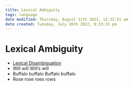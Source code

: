 ```yaml
---
title: Lexical Ambiguity
tags: language
date modified: Thursday, August 11th 2022, 12:32:51 am
date created: Tuesday, July 26th 2022, 8:33:15 pm
---
```


# Lexical Ambiguity
- [Lexical Disambiguation](Lexical%20Disambiguation.md)
- Will will Will’s will
- Buffalo buffalo Buffalo buffalo
- Rose rose roes rows


